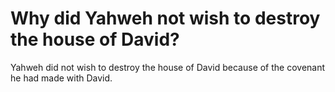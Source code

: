 # Why did Yahweh not wish to destroy the house of David?

Yahweh did not wish to destroy the house of David because of the covenant he had made with David.
